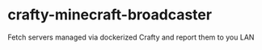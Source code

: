 # crafty-minecraft-broadcaster
Fetch servers managed via dockerized Crafty and report them to you LAN
